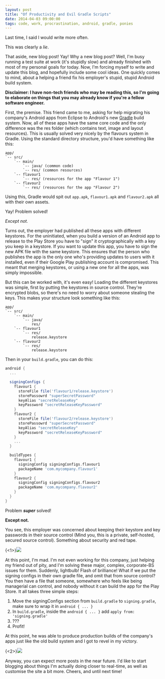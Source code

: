 ```yaml
---
layout: post
title: "Of Productivity and Evil Gradle Scripts"
date: 2014-04-03 09:00:00
tags: code, work, procrastination, android, gradle, ponies
---
```

Last time, I said I would write more often.

This was clearly a _lie_.

<!-- break -->

That aside, new blog post! Yay! Why a new blog post? Well, I'm busy running a test suite at work (it's stupidly slow) and already finished with most of my personal goals for today. Now, I'm forcing myself to write and update this blog, and hopefully include some cool ideas. One quickly comes to mind, about a helping a friend fix his employer's stupid, stupid Android build system.

__Disclaimer: I have non-tech friends who may be reading this, so I'm going to elaborate on things that you may already know if you're a fellow software engineer.__

First, the premise. This friend came to me, asking for help migrating his company's Android apps from Eclipse to Android's new [Gradle][gradle] build system. Now,  all of these apps have the same core code and the only difference was the res folder (which contains text, image and layout resources). This is usually solved very nicely by the flavours system in Gradle. Using the standard directory structure, you'd have something like this:

```
app/
`-- src/
    `-- main/
        `-- java/ (common code)
        `-- res/ (common resources)
    `-- flavour1
        `-- res/ (resources for the app "Flavour 1")
    `-- flavour2
        `-- res/ (resources for the app "Flavour 2")
```

Using this, Gradle would spit out ```app.apk```, ```flavour1.apk``` and ```flavour2.apk``` all with their own assets.

Yay! Problem solved!

_Except not._

Turns out, the employer had published all these apps with different keystores. For the uninitiated, when you build a version of an Android app to release to the Play Store you have to "sign" it cryptographically with a key you keep in a keystore. If you want to update this app, you have to sign the new APK file with the same keystore. This ensures that the person who publishes the app is the only one who's providing updates to users with it installed, even if their Google Play publishing account is compromised. This meant that merging keystores, or using a new one for all the apps, was simply impossible.

But this can be worked with, it's even easy! Loading the different keystores was simple, first by putting the keystores in source control. They're encrypted blobs, so there's no need to worry about someone stealing the keys. This makes your structure look something like this:

```
app/
`-- src/
    `-- main/
        `-- java/
            res/
    `-- flavour1
        `-- res/
            release.keystore
    `-- flavour2
        `-- res/
            release.keystore
```

Then in your ```build.gradle```, you can do this:

```groovy
android {
  ...

  signingConfigs {
    flavour1 {
      storeFile file('flavour1/release.keystore')
      storePassowrd "superSecretPassword"
      keyAlias "secretReleaseKey"
      keyPassword "secretReleaseKeyPassword"
    }
    flavour2 {
      storeFile file('flavour2/release.keystore')
      storePassowrd "superSecretPassword"
      keyAlias "secretReleaseKey"
      keyPassword "secretReleaseKeyPassword"
    }
    ...
  }

  buildTypes {
    flavour1 {
      signingConfig signingConfigs.flavour1
      packageName 'com.mycompany.flavour1'
    }
    flavour2 {
      signingConfig signingConfigs.flavour2
      packageName 'com.mycompany.flavour2'
    }
  }
}
```

Problem **_super_** solved!

**Except not.**

You see, this employer was concerned about keeping their keystore and key passwords in their source control (Mind you, this is a private, self-hosted, secured source control). Something about security and red tape.

{<1>}![](/content/images/2014/Jul/lyra_table.gif)

At this point, I'm mad. I'm not even working for this company, just helping my friend out of pity, and I'm solving these major, complex, corporate-BS issues for them. Suddenly, lightbulb! Flash of brilliance! What if we put the signing configs in their own gradle file, and omit that from source control? You then have a file that someone, somewhere who feels like being managerial can control, and nobody without it can build the app for the Play Store. It all takes three simple steps:

  1. Move the signingConfigs section from ```build.gradle``` to ```signing.gradle```, make sure to wrap it in ```android { ... }```</li>
  2. In ```build.gradle```, inside the ```android { ... }``` add ```apply from: 'signing.gradle'```
  3. ???
  4. Profit!

At this point, he was able to produce production builds of the company's apps just like the old build system and I got to revel in my victory.

{<2>}![](/content/images/2014/Jul/luna_clap.gif)

Anyway, you can expect more posts in the near future. I'd like to start blogging about things I'm actually doing closer to real-time, as well as customise the site a bit more. Cheers, and until next time!

[gradle]: http://tools.android.com/tech-docs/new-build-system/user-guide